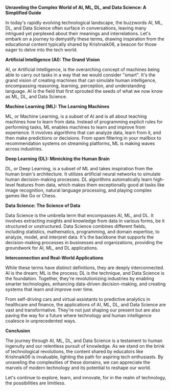 **Unraveling the Complex World of AI, ML, DL, and Data Science: A Simplified Guide**

In today's rapidly evolving technological landscape, the buzzwords AI, ML, DL, and Data Science often surface in conversations, leaving many intrigued yet perplexed about their meanings and interrelations. Let's embark on a journey to demystify these terms, drawing inspiration from the educational content typically shared by Krishnaik06, a beacon for those eager to delve into the tech world.

**Artificial Intelligence (AI): The Grand Vision**

AI, or Artificial Intelligence, is the overarching concept of machines being able to carry out tasks in a way that we would consider "smart". It's the grand vision of creating machines that can simulate human intelligence, encompassing reasoning, learning, perception, and understanding language. AI is the field that first sprouted the seeds of what we now know as ML, DL, and Data Science.

**Machine Learning (ML): The Learning Machines**

ML, or Machine Learning, is a subset of AI and is all about teaching machines how to learn from data. Instead of programming explicit rules for performing tasks, ML enables machines to learn and improve from experience. It involves algorithms that can analyze data, learn from it, and then make predictions or decisions. From spam filtering in your mailbox to recommendation systems on streaming platforms, ML is making waves across industries.

**Deep Learning (DL): Mimicking the Human Brain**

DL, or Deep Learning, is a subset of ML and takes inspiration from the human brain's architecture. It utilizes artificial neural networks to simulate human decision-making processes. DL algorithms automatically learn high-level features from data, which makes them exceptionally good at tasks like image recognition, natural language processing, and playing complex games like Go or Chess. 

**Data Science: The Science of Data**

Data Science is the umbrella term that encompasses AI, ML, and DL. It involves extracting insights and knowledge from data in various forms, be it structured or unstructured. Data Science combines different fields, including statistics, mathematics, programming, and domain expertise, to analyze, model, and interpret data. It's the backbone that supports the decision-making processes in businesses and organizations, providing the groundwork for AI, ML, and DL applications.

**Interconnection and Real-World Applications**

While these terms have distinct definitions, they are deeply interconnected. AI is the dream; ML is the process; DL is the technique, and Data Science is the foundation. Together, they're revolutionizing industries by enabling smarter technologies, enhancing data-driven decision-making, and creating systems that learn and improve over time.

From self-driving cars and virtual assistants to predictive analytics in healthcare and finance, the applications of AI, ML, DL, and Data Science are vast and transformative. They're not just shaping our present but are also paving the way for a future where technology and human intelligence coalesce in unprecedented ways.

**Conclusion**

The journey through AI, ML, DL, and Data Science is a testament to human ingenuity and our relentless pursuit of knowledge. As we stand on the brink of technological revolutions, the content shared by educators like Krishnaik06 is invaluable, lighting the path for aspiring tech enthusiasts. By unraveling the complexities of these domains, we can appreciate the marvels of modern technology and its potential to reshape our world. 

Let's continue to explore, learn, and innovate, for in the realm of technology, the possibilities are limitless.